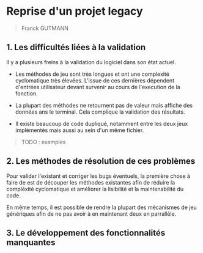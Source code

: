 # Reprise d'un projet legacy

> Franck GUTMANN

## 1. Les difficultés liées à la validation

Il y a plusieurs freins à la validation du logiciel dans son état actuel.

- Les méthodes de jeu sont très longues et ont une complexité cyclomatique très élevées. L'issue de ces dernières dépendent d'entrées utilisateur devant survenir au cours de l'execution de la fonction.

- La plupart des méthodes ne retournent pas de valeur mais affiche des données ans le terminal. Cela complique la validation des résultats.

- Il existe beaucoup de code dupliqué, notamment entre les deux jeux implémentés mais aussi au sein d'un même fichier.

> TODO : examples

## 2. Les méthodes de résolution de ces problèmes

Pour valider l'existant et corriger les bugs éventuels, la première chose à faire de est de découper les méthodes existantes afin de réduire la compléxité cyclomatique et améliorer la lisibilité et la maintenabilité du code.

En même temps, il est possible de rendre la plupart des mécanismes de jeu génériques afin de ne pas avoir à en maintenant deux en parrallèle.

## 3. Le développement des fonctionnalités manquantes
